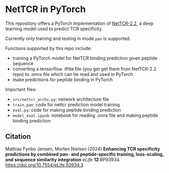 # NetTCR in PyTorch 
This repository offers a PyTorch implementation of [NetTCR-2.2](https://github.com/mnielLab/NetTCR-2.2), a deep learning model used to predict TCR specificity. 

Currently only training and testing in mode `pan` is supported. 

Functions supported by this repo include:
- training a PyTorch model for NetTCR binding prediction given peptide sequence
- converting a tensorflow .tflite file (you get get them from NetTCR-2.2 repo) to .onnx file which can be read and used in PyTorch
- make predictions for peptide binding in PyTorch

Important files:
- `src/nettcr_archs.py`: network architecture file 
- `train_pan`: code for nettcr prediction model training
- `eval.py`: code for making peptide binding prediction 
- `model_eval.ipynb`: notebook for reading .onnx file and making peptide binding prediction 

## Citation
Mathias Fynbo Jensen, Morten Nielsen (2024) **Enhancing TCR specificity predictions by combined pan- and peptide-specific training, loss-scaling, and sequence similarity integration** *eLife* **12**:RP93934. https://doi.org/10.7554/eLife.93934.3